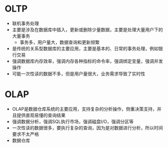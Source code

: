 # OLTP

- 联机事务处理
- 主要是涉及在数据库中插入，更新或删除少量数据，主要是处理大量用户下的大量事务
  - 事务多，用户量大，数据查询和更新频繁
- 是传统的关系型数据库的主要应用，主要是基本的、日常的事务处理，例如银行交易
- 强调数据库内存效率，强调内存各种指标的命令率，强调绑定变量，强调并发操作
- 可能一次性读的数据不多，但是用户量很大，业务需求导致了实时性





# OLAP

- OLAP是数据仓库系统的主要应用，支持复杂的分析操作，侧重决策支持，并且提供直观易懂的查询结果
- 强调数据分析，强调SQL执行市场，强调磁盘I/O，强调分区等
- 一次性读的数据很多，要执行复杂的查询，因为是对数据进行分析，所以时间要求不太严格
- 数据仓库